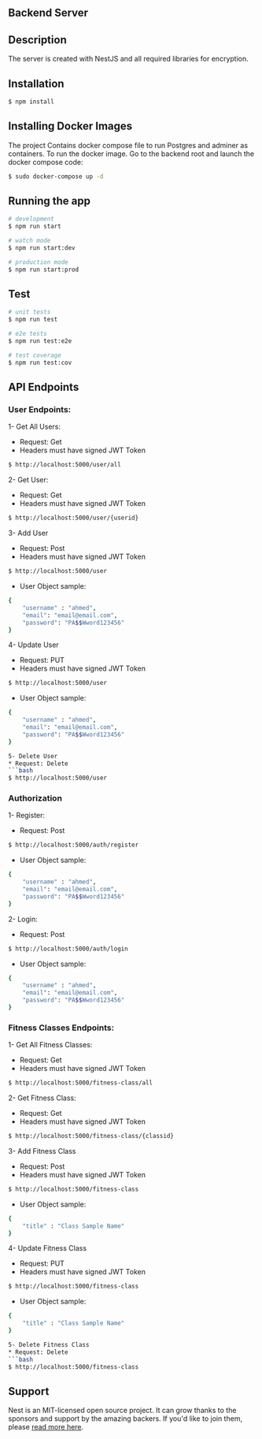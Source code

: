 

## Backend Server

## Description

The server is created with NestJS and all required libraries for encryption.   

## Installation

```bash
$ npm install
```

## Installing Docker Images
The project Contains docker compose file to run Postgres and adminer as containers.
To run the docker image. Go to the backend root and launch the docker compose code:

```bash
$ sudo docker-compose up -d
```

## Running the app

```bash
# development
$ npm run start

# watch mode
$ npm run start:dev

# production mode
$ npm run start:prod
```

## Test

```bash
# unit tests
$ npm run test

# e2e tests
$ npm run test:e2e

# test coverage
$ npm run test:cov
```

## API Endpoints

### User Endpoints:

1- Get All Users:
* Request: Get
* Headers must have signed JWT Token

```bash
$ http://localhost:5000/user/all
```

2- Get User:
* Request: Get
* Headers must have signed JWT Token

```bash
$ http://localhost:5000/user/{userid}
```

3- Add User
* Request: Post
* Headers must have signed JWT Token
```bash
$ http://localhost:5000/user
```
* User Object sample:

```bash
{
    "username" : "ahmed",
    "email": "email@email.com",
    "password": "PA$$Wword123456"
}
```

4- Update User
* Request: PUT
* Headers must have signed JWT Token
```bash
$ http://localhost:5000/user
```
* User Object sample:

```bash
{
    "username" : "ahmed",
    "email": "email@email.com",
    "password": "PA$$Wword123456"
}

5- Delete User
* Request: Delete
```bash
$ http://localhost:5000/user
```


### Authorization 

1- Register: 
* Request: Post
```bash
$ http://localhost:5000/auth/register
```
* User Object sample:

```bash
{
    "username" : "ahmed",
    "email": "email@email.com",
    "password": "PA$$Wword123456"
}
```

2- Login: 
* Request: Post
```bash
$ http://localhost:5000/auth/login
```
* User Object sample:

```bash
{
    "username" : "ahmed",
    "email": "email@email.com",
    "password": "PA$$Wword123456"
}
````


### Fitness Classes Endpoints:

1- Get All Fitness Classes:
* Request: Get
* Headers must have signed JWT Token

```bash
$ http://localhost:5000/fitness-class/all
```

2- Get Fitness Class:
* Request: Get
* Headers must have signed JWT Token

```bash
$ http://localhost:5000/fitness-class/{classid}
```

3- Add Fitness Class
* Request: Post
* Headers must have signed JWT Token
```bash
$ http://localhost:5000/fitness-class
```
* User Object sample:

```bash
{
    "title" : "Class Sample Name"
}
```

4- Update Fitness Class
* Request: PUT
* Headers must have signed JWT Token
```bash
$ http://localhost:5000/fitness-class
```
* User Object sample:

```bash
{
    "title" : "Class Sample Name"
}

5- Delete Fitness Class
* Request: Delete
```bash
$ http://localhost:5000/fitness-class
```


## Support

Nest is an MIT-licensed open source project. It can grow thanks to the sponsors and support by the amazing backers. If you'd like to join them, please [read more here](https://docs.nestjs.com/support).

